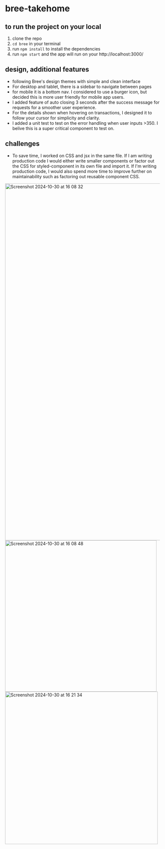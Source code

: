 # bree-takehome

## to run the project on your local
1. clone the repo
2. `cd bree` in your terminal
3. run `npm install` to install the dependencies
4. run `npm start` and the app will run on your http://localhost:3000/

## design, additional features
- following Bree's design themes with simple and clean interface
- For desktop and tablet, there is a sidebar to navigate between pages
- for mobile it is a bottom nav. I considered to use a burger icon, but decided this is more user friendly for mobile app users.
- I added feature of auto closing 3 seconds after the success message for requests for a smoother user experience.
- For the details shown when hovering on transactions, I designed it to follow your cursor for simplicity and clarity.
- I added a unit test to test on the error handling when user inputs >350. I belive this is a super critical component to test on.
  
## challenges
- To save time, I worked on CSS and jsx in the same file. If I am writing production code I would either write smaller components or factor out the CSS for styled-component in its own file and import it. If I'm writing production code, I would also spend more time to improve further on maintainability such as factoring out reusable component CSS.




<img width="1163" alt="Screenshot 2024-10-30 at 16 08 32" src="https://github.com/user-attachments/assets/69393cdc-ec5e-4856-a993-20d43cb79455">
<img width="493" alt="Screenshot 2024-10-30 at 16 08 48" src="https://github.com/user-attachments/assets/1aff585e-2f8d-4c60-b6b4-ff5dc544618f">
<img width="497" alt="Screenshot 2024-10-30 at 16 21 34" src="https://github.com/user-attachments/assets/9ddae9ea-78ef-484c-be1b-9b0deb519984">
